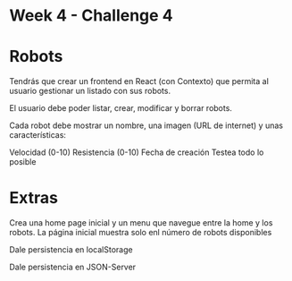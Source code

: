 # Week 4 - Challenge 4

# Robots
Tendrás que crear un frontend en React (con Contexto) que permita al usuario gestionar un listado con sus robots.

El usuario debe poder listar, crear, modificar y borrar robots.

Cada robot debe mostrar un nombre, una imagen (URL de internet) y unas características:

Velocidad (0-10)
Resistencia (0-10)
Fecha de creación
Testea todo lo posible

# Extras
Crea una home page inicial y un menu que navegue entre la home y los robots. La página inicial muestra solo enl número de robots disponibles

Dale persistencia en localStorage

Dale persistencia en JSON-Server
